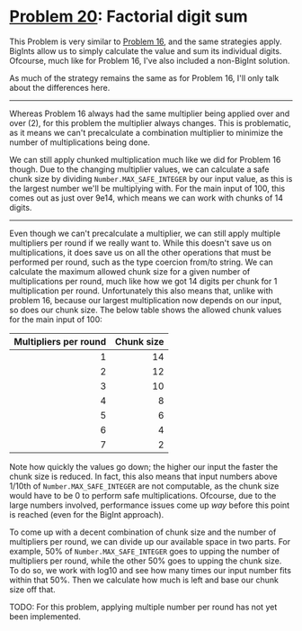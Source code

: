 # [Problem 20](https://projecteuler.net/problem=20): Factorial digit sum

This Problem is very similar to [Problem 16](https://github.com/GeneralYouri/project-euler/blob/master/src/16/README.md), and the same strategies apply.
BigInts allow us to simply calculate the value and sum its individual digits.
Ofcourse, much like for Problem 16, I've also included a non-BigInt solution.

As much of the strategy remains the same as for Problem 16, I'll only talk about the differences here.

---

Whereas Problem 16 always had the same multiplier being applied over and over (2), for this problem the multiplier always changes.
This is problematic, as it means we can't precalculate a combination multiplier to minimize the number of multiplications being done.

We can still apply chunked multiplication much like we did for Problem 16 though.
Due to the changing multiplier values, we can calculate a safe chunk size by dividing `Number.MAX_SAFE_INTEGER` by our input value, as this is the largest number we'll be multiplying with.
For the main input of 100, this comes out as just over 9e14, which means we can work with chunks of 14 digits.

---

Even though we can't precalculate a multiplier, we can still apply multiple multipliers per round if we really want to.
While this doesn't save us on multiplications, it does save us on all the other operations that must be performed per round, such as the type coercion from/to string.
We can calculate the maximum allowed chunk size for a given number of multiplications per round, much like how we got 14 digits per chunk for 1 multiplication per round.
Unfortunately this also means that, unlike with problem 16, because our largest multiplication now depends on our input, so does our chunk size.
The below table shows the allowed chunk values for the main input of 100:

Multipliers per round|Chunk size
------------------------:|---------:
                        1|        14
                        2|        12
                        3|        10
                        4|         8
                        5|         6
                        6|         4
                        7|         2

Note how quickly the values go down; the higher our input the faster the chunk size is reduced.
In fact, this also means that input numbers above 1/10th of `Number.MAX_SAFE_INTEGER` are not computable, as the chunk size would have to be 0 to perform safe multiplications.
Ofcourse, due to the large numbers involved, performance issues come up *way* before this point is reached (even for the BigInt approach).

To come up with a decent combination of chunk size and the number of multipliers per round, we can divide up our available space in two parts.
For example, 50% of `Number.MAX_SAFE_INTEGER` goes to upping the number of multipliers per round, while the other 50% goes to upping the chunk size.
To do so, we work with log10 and see how many times our input number fits within that 50%.
Then we calculate how much is left and base our chunk size off that.

TODO: For this problem, applying multiple number per round has not yet been implemented.
